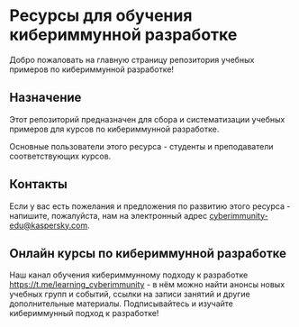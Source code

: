 # Ресурсы для обучения кибериммунной разработке

Добро пожаловать на главную страницу репозитория учебных примеров по кибериммунной разработке!

## Назначение 

Этот репозиторий предназначен для сбора и систематизации учебных примеров для курсов по кибериммунной разработке.

Основные пользователи этого ресурса - студенты и преподаватели соответствующих курсов.

## Контакты

Если у вас есть пожелания и предложения по развитию этого ресурса - напишите, пожалуйста, нам на электронный адрес cyberimmunity-edu@kaspersky.com.

## Онлайн курсы по кибериммунной разработке

Наш канал обучения кибериммунному подходу к разработке https://t.me/learning_cyberimmunity - в нём можно найти анонсы новых учебных групп и событий, ссылки на записи занятий и другие дополнительные материалы. 
Подписывайтесь и изучайте кибериммунный подход к разработке!
